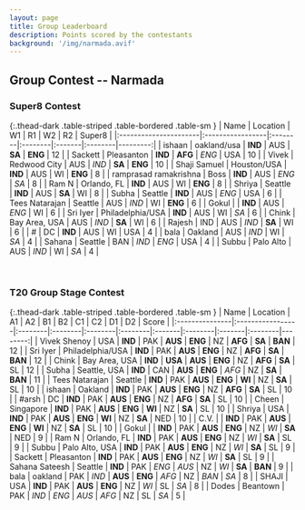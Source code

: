 ```yaml
---
layout: page
title: Group Leaderboard
description: Points scored by the contestants
background: '/img/narmada.avif'
---
```


<link href="https://maxcdn.bootstrapcdn.com/bootstrap/3.3.6/css/bootstrap.min.css" rel="stylesheet" />
<script src="https://maxcdn.bootstrapcdn.com/bootstrap/3.3.6/js/bootstrap.min.js"></script>


## Group Contest -- Narmada


### Super8 Contest 


{:.thead-dark .table-striped .table-bordered .table-sm }
| Name                  | Location         | W1      | R1      | W2     | R2      |   Super8 |
|:----------------------|:-----------------|:--------|:--------|:-------|:--------|---------:|
| ishaan                | oakland/usa      | **IND** | AUS     | **SA** | **ENG** |       12 |
| Sackett               | Pleasanton       | **IND** | **AFG** | *ENG*  | USA     |       10 |
| Vivek                 | Redwood City     | AUS     | *IND*   | **SA** | **ENG** |       10 |
| Shaji Samuel          | Houston/USA      | **IND** | AUS     | WI     | **ENG** |        8 |
| ramprasad ramakrishna | Boss             | **IND** | AUS     | *ENG*  | *SA*    |        8 |
| Ram N                 | Orlando, FL      | **IND** | AUS     | WI     | **ENG** |        8 |
| Shriya                | Seattle          | **IND** | AUS     | **SA** | WI      |        8 |
| Subha                 | Seattle          | **IND** | AUS     | *ENG*  | USA     |        6 |
| Tees Natarajan        | Seattle          | AUS     | *IND*   | WI     | **ENG** |        6 |
| Gokul                 |                  | **IND** | AUS     | *ENG*  | WI      |        6 |
| Sri Iyer              | Philadelphia/USA | **IND** | AUS     | WI     | *SA*    |        6 |
| Chink                 | Bay Area, USA    | AUS     | *IND*   | **SA** | WI      |        6 |
| Rajesh                | IND              | AUS     | *IND*   | **SA** | WI      |        6 |
| #                     | DC               | **IND** | AUS     | WI     | USA     |        4 |
| bala                  | Oakland          | AUS     | *IND*   | WI     | *SA*    |        4 |
| Sahana                | Seattle          | BAN     | *IND*   | *ENG*  | USA     |        4 |
| Subbu                 | Palo Alto        | AUS     | *IND*   | WI     | *SA*    |        4 |

 <br>

### T20 Group Stage Contest 


{:.thead-dark .table-striped .table-bordered .table-sm }
| Name           | Location         | A1      | A2      | B1      | B2      | C1     | C2      | D1     | D2      |   Score |
|:---------------|:-----------------|:--------|:--------|:--------|:--------|:-------|:--------|:-------|:--------|--------:|
| Vivek Shenoy   | USA              | **IND** | PAK     | **AUS** | **ENG** | NZ     | **AFG** | **SA** | **BAN** |      12 |
| Sri Iyer       | Philadelphia/USA | **IND** | PAK     | **AUS** | **ENG** | NZ     | **AFG** | **SA** | **BAN** |      12 |
| Chink          | Bay Area, USA    | **IND** | **USA** | **AUS** | **ENG** | NZ     | **AFG** | **SA** | SL      |      12 |
| Subha          | Seattle, USA     | **IND** | CAN     | **AUS** | **ENG** | *AFG*  | NZ      | **SA** | **BAN** |      11 |
| Tees Natarajan | Seattle          | **IND** | PAK     | **AUS** | **ENG** | **WI** | NZ      | **SA** | SL      |      10 |
| ishaan         | Oakland          | **IND** | PAK     | **AUS** | **ENG** | NZ     | **AFG** | **SA** | SL      |      10 |
| #arsh          | DC               | **IND** | PAK     | **AUS** | **ENG** | NZ     | **AFG** | **SA** | SL      |      10 |
| Cheen          | Singapore        | **IND** | PAK     | **AUS** | **ENG** | **WI** | NZ      | **SA** | SL      |      10 |
| Shriya         | USA              | **IND** | PAK     | **AUS** | **ENG** | **WI** | NZ      | **SA** | NED     |      10 |
| C.V.           |                  | **IND** | PAK     | **AUS** | **ENG** | **WI** | NZ      | **SA** | SL      |      10 |
| Gokul          |                  | **IND** | PAK     | **AUS** | **ENG** | NZ     | *WI*    | **SA** | NED     |       9 |
| Ram N          | Orlando, FL      | **IND** | PAK     | **AUS** | **ENG** | NZ     | *WI*    | **SA** | SL      |       9 |
| Subbu          | Palo Alto, USA   | **IND** | PAK     | **AUS** | **ENG** | NZ     | *WI*    | **SA** | SL      |       9 |
| Sackett        | Pleasanton       | **IND** | PAK     | **AUS** | **ENG** | NZ     | *WI*    | **SA** | SL      |       9 |
| Sahana Sateesh | Seattle          | **IND** | PAK     | *ENG*   | *AUS*   | NZ     | *WI*    | **SA** | **BAN** |       9 |
| bala           | oakland          | PAK     | *IND*   | **AUS** | **ENG** | *AFG*  | NZ      | *BAN*  | *SA*    |       8 |
| SHAJI          | USA              | **IND** | PAK     | **AUS** | **ENG** | NZ     | *WI*    | SL     | *SA*    |       8 |
| Dodes          | Beantown         | PAK     | *IND*   | *ENG*   | *AUS*   | *AFG*  | NZ      | SL     | *SA*    |       5 |

 <br>


<br>
